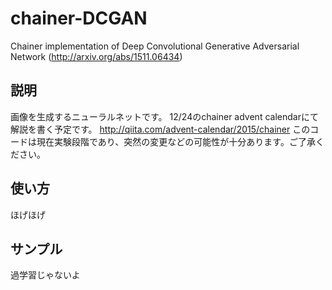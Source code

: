 # chainer-DCGAN
Chainer implementation of Deep Convolutional Generative Adversarial Network (http://arxiv.org/abs/1511.06434)

## 説明
画像を生成するニューラルネットです。
12/24のchainer advent calendarにて解説を書く予定です。 http://qiita.com/advent-calendar/2015/chainer
このコードは現在実験段階であり、突然の変更などの可能性が十分あります。ご了承ください。

## 使い方
ほげほげ

## サンプル


過学習じゃないよ
